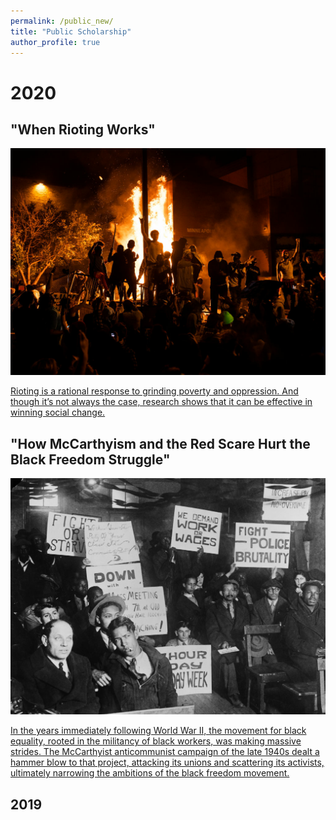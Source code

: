 ```yaml
---
permalink: /public_new/
title: "Public Scholarship"
author_profile: true
---
```


# 2020


## "When Rioting Works"

![image](https://github.com/pmheideman/pmheideman.github.io/blob/master/images/rioting.png)

[Rioting is a rational response to grinding poverty and oppression. And though it’s not always the case, research shows that it can be effective in winning social change.](https://www.jacobinmag.com/2020/06/rioting-george-floyd-liberals-black-lives-matter)

## "How McCarthyism and the Red Scare Hurt the Black Freedom Struggle"

![image](https://github.com/pmheideman/pmheideman.github.io/blob/master/images/mccarthyism.png)

[In the years immediately following World War II, the movement for black equality, rooted in the militancy of black workers, was making massive strides. The McCarthyist anticommunist campaign of the late 1940s dealt a hammer blow to that project, attacking its unions and scattering its activists, ultimately narrowing the ambitions of the black freedom movement.](https://www.jacobinmag.com/2020/05/mccarthyism-red-scare-civil-rights-movement)

## 2019
